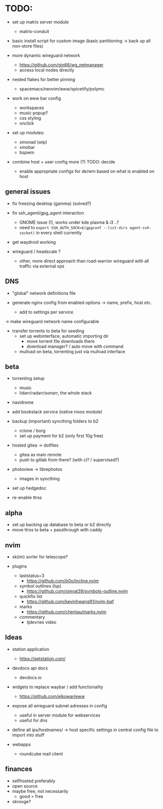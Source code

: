 # TODO:

- set up matrix server module
    - matrix-conduit

- basic install script for custom image (basic partitioning -> back up all non-store files)

- more dynamic wireguard network
    - https://github.com/gin66/wg_netmanager
    - access local nodes directly

- nested flakes for better pinning
    - spacemacs/neovim/eww/spicetify/polymc

- work on eww bar config
    - workspaces
    - music popup?
    - css styling
    - onclick

- set up modules:
    - xmonad (wip)
    - xmobar
    - bspwm

- combine host + user config more (?) TODO: decide
    - enable appropriate configs for de/wm based on what is enabled on host

## general issues

- fix freezing desktop (gamma) (solved?)

- fix ssh_agent/gpg_agent interaction 
    - GNOME issue (!), works under kde plasma & i3 ..?
    - need to `export SSH_AUTH_SOCK=$(gpgconf --list-dirs agent-ssh-socket)` in every shell currently

- get waydroid working

- wireguard / headscale ?
    - other, more direct approach than road-warrior wireguard with all traffic via external vps

## DNS

- "global" network definitions file

- generate nginx config from enabled options -> name, prefix, host etc.
    - add to settings per service

-> make wireguard network name configurable

- transfer torrents to beta for seeding
    - set up webinterface, automatic importing dir
        - move torrent file downloads there
        - download manager? / auto move with command
    - mullvad on beta, torrenting just via mullvad interface

## beta

- torrenting setup
    - music
    - lidarr/radarr/sonarr, the whole stack

- navidrome

- add bookstack service (native nixos module)

- backup (important) syncthing folders to b2
    - rclone / borg
    - set up payment for b2 (only first 10g free)

- hosted gitea -> dotfiles
    - gitea as main remote
    - push to gitlab from there? (with ci? / supervised?)

- photoview -> librephotos
    - images in syncthing

- set up hedgedoc
- re-enable ttrss

## alpha

- set up backing up database to beta or b2 directly
- move ttrss to beta + passthrough with caddy

## nvim

- sk(im) sorter for telescope?

- plugins
    - laststatus=3
        - https://github.com/b0o/incline.nvim
    - symbol outlines (lsp)
        - https://github.com/simrat39/symbols-outline.nvim
    - quickfix list
        - https://github.com/kevinhwang91/nvim-bqf
    - marks 
        - https://github.com/chentau/marks.nvim
    - commentary
        - tjdevries video

## Ideas

- station application
    - https://getstation.com/

- devdocs api docs
    - devdocs.io

- widgets to replace waybar / add functionality
  - https://github.com/elkowar/eww

- expose all wireguard subnet adresses in config
    - useful in server module for webservices
    - useful for dns 
- define all ips/hostnames/ -> host specific settings in central config file to import into stuff

- webapps
    - roundcube mail client

## finances

- selfhosted preferably
- open source
- maybe free, not necessarily
    - good > free
- skrooge?

